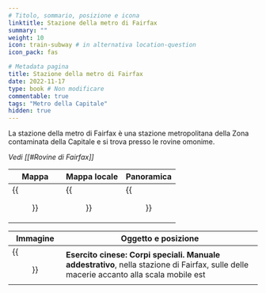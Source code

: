 ```yaml
---
# Titolo, sommario, posizione e icona
linktitle: Stazione della metro di Fairfax
summary: ""
weight: 10
icon: train-subway # in alternativa location-question
icon_pack: fas

# Metadata pagina
title: Stazione della metro di Fairfax
date: 2022-11-17
type: book # Non modificare
commentable: true
tags: "Metro della Capitale"
hidden: true
---
```




La stazione della metro di Fairfax è una stazione metropolitana della Zona contaminata della Capitale e si trova presso le rovine omonime.

*Vedi  [[#Rovine di Fairfax]]*

| Mappa | Mappa locale | Panoramica |
| ----- | ------------ | ---------- |
| {{<figure src="Fairfax_Ruins_loc.webp">}}  | {{<figure src="Fairfax_Ruins_metro_loc.webp">}}  |  {{<figure src="Fairfax_Metro_exterior.webp">}} |

| Immagine | Oggetto e posizione |
| -------- | ------------------- |
| {{<figure src="FO3_CA_SOTM_Fairfax_metro.webp">}}   | **Esercito cinese: Corpi speciali. Manuale addestrativo**, nella stazione di Fairfax, sulle delle macerie accanto alla scala mobile est  |